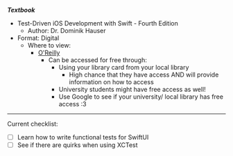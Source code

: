 

***Textbook***
- Test-Driven iOS Development with Swift - Fourth Edition
    - Author: Dr. Dominik Hauser
- Format: Digital
    - Where to view:
        - [O'Reilly](https://www.oreilly.com/library/view/test-driven-ios-development/9781803232485/)
            - Can be accessed for free through:
                - Using your library card from your local library
                    - High chance that they have access AND will provide information on how to access
                - University students might have free access as well!
                - Use Google to see if your university/ local library has free access :3
___

Current checklist:
- [ ] Learn how to write functional tests for SwiftUI
- [ ] See if there are quirks when using XCTest